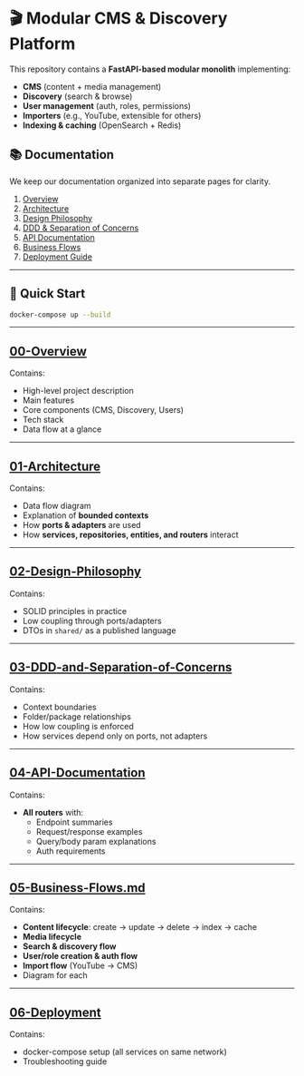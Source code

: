# 🎬 Modular CMS & Discovery Platform

This repository contains a **FastAPI-based modular monolith** implementing:
- **CMS** (content + media management)
- **Discovery** (search & browse)
- **User management** (auth, roles, permissions)
- **Importers** (e.g., YouTube, extensible for others)
- **Indexing & caching** (OpenSearch + Redis)

## 📚 Documentation

We keep our documentation organized into separate pages for clarity.

1. [Overview](docs/00-Overview.md)
2. [Architecture](docs/01-Architecture.md)
3. [Design Philosophy](docs/02-Design-Philosophy.md)
4. [DDD & Separation of Concerns](docs/03-DDD-and-Separation-of-Concerns.md)
5. [API Documentation](docs/04-API-Documentation.md)
6. [Business Flows](docs/05-Business-Flows.md)
7. [Deployment Guide](docs/06-Deployment.md)

---

## 🚀 Quick Start

```bash
docker-compose up --build
```

---

## **[00-Overview](docs/00-Overview.md)**

Contains:
- High-level project description
- Main features
- Core components (CMS, Discovery, Users)
- Tech stack
- Data flow at a glance

---

## **[01-Architecture](docs/01-Architecture.md)**

Contains:
- Data flow diagram
- Explanation of **bounded contexts**
- How **ports & adapters** are used
- How **services, repositories, entities, and routers** interact

---

## **[02-Design-Philosophy](docs/02-Design-Philosophy.md)**

Contains:
- SOLID principles in practice
- Low coupling through ports/adapters
- DTOs in `shared/` as a published language

---

## **[03-DDD-and-Separation-of-Concerns](docs/03-DDD-and-Separation-of-Concerns.md)**

Contains:
- Context boundaries
- Folder/package relationships
- How low coupling is enforced
- How services depend only on ports, not adapters

---

## **[04-API-Documentation](docs/04-API-Documentation.md)**

Contains:
- **All routers** with:
  - Endpoint summaries
  - Request/response examples
  - Query/body param explanations
  - Auth requirements
---

## **[05-Business-Flows.md](docs/05-Business-Flows.md)**

Contains:
- **Content lifecycle**: create → update → delete → index → cache
- **Media lifecycle**
- **Search & discovery flow**
- **User/role creation & auth flow**
- **Import flow** (YouTube → CMS)
- Diagram for each

---

## **[06-Deployment](docs/06-Deployment.md)**

Contains:
- docker-compose setup (all services on same network)
- Troubleshooting guide


